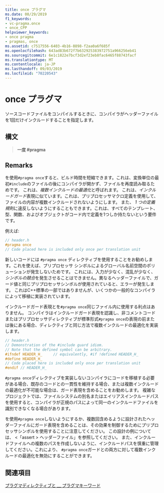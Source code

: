 ```yaml
---
title: once プラグマ
ms.date: 08/29/2019
f1_keywords:
- vc-pragma.once
- once_CPP
helpviewer_keywords:
- once pragma
- pragmas, once
ms.assetid: c7517556-6403-4b16-8898-f2aa0a6f685f
ms.openlocfilehash: 643ad83b672f7b632925383972751a966256eb41
ms.sourcegitcommit: 6e1c1822e7bcf3d2ef23eb8fac6465f88743facf
ms.translationtype: MT
ms.contentlocale: ja-JP
ms.lasthandoff: 09/03/2019
ms.locfileid: "70220543"
---
```

# <a name="once-pragma"></a>once プラグマ

ソースコードファイルをコンパイルするときに、コンパイラがヘッダーファイルを1回だけインクルードすることを指定します。

## <a name="syntax"></a>構文

> **一度 #pragma**

## <a name="remarks"></a>Remarks

を使用`#pragma once`すると、ビルド時間を短縮できます。これは、変換単位の最初`#include`のファイルの後にコンパイラが開かず、ファイルを再度読み取るためです。 これは、*複数インクルードの最適化*と呼ばれます。 これは、*インクルードガード*表現に似ています。これは、プリプロセッサマクロ定義を使用して、ファイルの内容が複数インクルードされないようにします。 また、 *1 つの定義規則*に違反しないようにすることもできます。これは、すべてのテンプレート、型、関数、およびオブジェクトがコード内で定義を1つしか持たないという要件です。

例えば:

```cpp
// header.h
#pragma once
// Code placed here is included only once per translation unit
```

新しいコードには `#pragma once` ディレクティブを使用することをお勧めします。これを使えば、プリプロセッサ シンボルによるグローバル名前空間のポリューションが発生しないためです。 これには、入力が少なく、混乱が少なく、*シンボルの競合*を発生させることはできません。異なるヘッダーファイルで、ガード値と同じプリプロセッサシンボルが使用されていると、エラーが発生します。 これはC++標準の一部ではありませんが、いくつかの一般的なコンパイラによって移植に実装されています。

インクルードガード表現とを`#pragma once`同じファイル内に使用する利点はありません。 コンパイラはインクルードガード表現を認識し、非コメントコードまたはプリプロセッサディレクティブが標準形式`#pragma once`の表現の前または後にある場合、ディレクティブと同じ方法で複数インクルードの最適化を実装します。

```cpp
// header.h
// Demonstration of the #include guard idiom.
// Note that the defined symbol can be arbitrary.
#ifndef HEADER_H_     // equivalently, #if !defined HEADER_H_
#define HEADER_H_
// Code placed here is included only once per translation unit
#endif // HEADER_H_
```

`#pragma once`ディレクティブを実装しないコンパイラにコードを移植する必要がある場合、既存のコードとの一貫性を維持する場合、または複数インクルードの最適化が不可能な場合は、ガード表現を含めることをお勧めします。 複雑なプロジェクトでは、ファイルシステムの別名またはエイリアスインクルードパスを使用すると、コンパイラが正規のパスによって同一のインクルードファイルを識別できなくなる場合があります。

を使用`#pragma once`しないようにするか、複数回含めるように設計されたヘッダーファイルにガード表現を含めることは、その効果を制御するためにプリプロセッサシンボルを使用することに注意してください。 この設計の例については、 \<「assert > ヘッダーファイル」を参照してください。 また、インクルードファイルへの複数のパスを作成しないように、インクルードパスを慎重に管理してください。これにより、 `#pragma once`ガードとの両方に対して複数インクルードの最適化を無効にすることができます。

## <a name="see-also"></a>関連項目

[プラグマディレクティブと __ プラグマキーワード](../preprocessor/pragma-directives-and-the-pragma-keyword.md)
